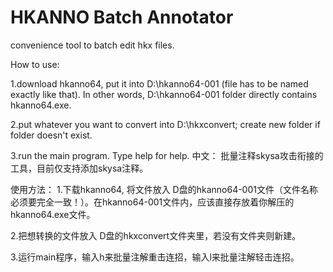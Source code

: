 # HKANNO Batch Annotator
convenience tool to batch edit hkx files.

How to use:

1.download hkanno64, put it into D:\hkanno64-001 (file has to be named exactly like that). In other words, D:\hkanno64-001 folder directly contains hkanno64.exe.

2.put whatever you want to convert into D:\hkxconvert; create new folder if folder doesn't exist.

3.run the main program. Type help for help.
中文：
批量注释skysa攻击衔接的工具，目前仅支持添加skysa注释。

使用方法：
1.下载hkanno64, 将文件放入 D盘的hkanno64-001文件（文件名称必须要完全一致！）。在hkanno64-001文件内，应该直接存放着你解压的hkanno64.exe文件。

2.把想转换的文件放入 D盘的hkxconvert文件夹里，若没有文件夹则新建。

3.运行main程序，输入h来批量注解重击连招，输入l来批量注解轻击连招。
